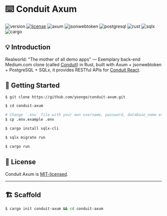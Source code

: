 # ⌨️ Conduit Axum

![version](https://img.shields.io/badge/version-0.2.0-green) [![license](https://img.shields.io/badge/license-MIT-blue)](./LICENSE) ![axum](https://img.shields.io/badge/axum-0.7.5-a21caf.svg) ![jsonwebtoken](https://img.shields.io/badge/jsonwebtoken-9.3.0-d63aff.svg) ![postgresql](https://img.shields.io/badge/postgresql-16.2-336792.svg) ![rust](https://img.shields.io/badge/rust-1.77.2-black.svg) ![sqlx](https://img.shields.io/badge/sqlx-0.7.4-orange.svg) ![cargo](https://img.shields.io/badge/cargo-1.77.2-black.svg)


## 💡 Introduction

Realworld: "The mother of all demo apps" — Exemplary back-end Medium.com clone (called [Conduit](https://github.com/yoonge/conduit-axum)) in Rust, built with Axum + jsonwebtoken + PostgreSQL + SQLx, it provides RESTful APIs for [Conduit React](https://github.com/yoonge/conduit-react).


## 🔰 Getting Started

```sh
$ git clone https://github.com/yoonge/conduit-axum.git

$ cd conduit-axum

# Change `.env` file with your own username, password, database_name etc.
$ cp .env.example .env

$ cargo install sqlx-cli

$ sqlx migrate run

$ cargo run
```


<!-- ## 📁 Index -->


<!-- ## ⚡ Features -->


<!-- ## 📌 TODO -->


## 📄 License

Conduit Axum is [MIT-licensed](./LICENSE).


<!-- ## 🔗 Links -->


----


## 🏗️ Scaffold

```sh
$ cargo init conduit-axum && cd conduit-axum
```
